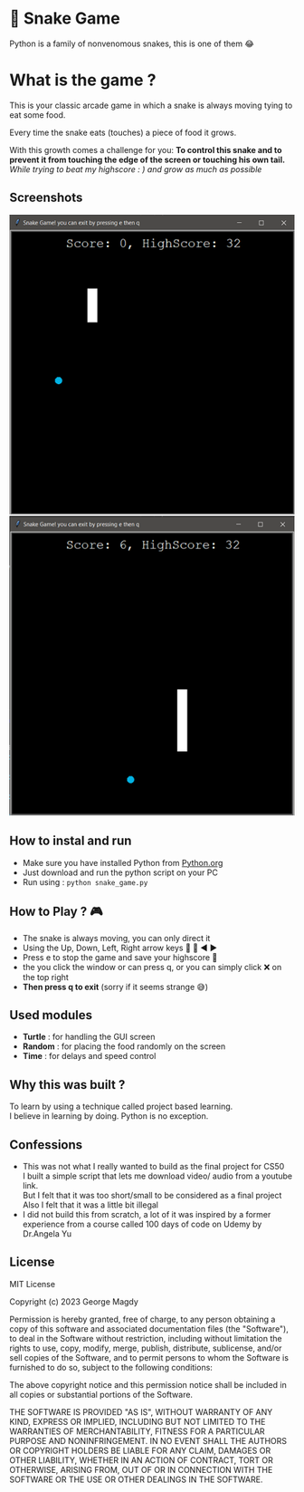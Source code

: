 # 🐍 Snake Game
Python is a family of nonvenomous snakes, this is one of them 😂

# What is the game ?
This is your classic arcade game in which a snake is always moving tying to eat some food.

Every time the snake eats (touches) a piece of food it grows.

With this growth comes a challenge for you: **To control this snake and to prevent it from touching the edge of the screen or touching his own tail.**
*While trying to beat my highscore : ) and grow as much as possible*

## Screenshots
![snake1](image-4.png)<br>
![snake2](image-3.png)
## How to instal and run
* Make sure you have installed Python from [Python.org](https://www.python.org/)
* Just download and run the python script on your PC
* Run using : `python snake_game.py`

## How to Play ? 🎮
* The snake is always moving, you can only direct it
* Using the Up, Down, Left, Right arrow keys 🔽 🔼 ◀ ▶
* Press e to stop the game and save your highscore 🏁
* the you click the window or can press q, or you can simply click ❌ on the top right
* **Then press q to exit** (sorry if it seems strange 😅)

## Used modules
* **Turtle** : for handling the GUI screen
* **Random** : for placing the food randomly on the screen
* **Time** : for delays and speed control

## Why this was built ?
To learn by using a technique called project based learning.<br>
I believe in learning by doing. Python is no exception.

## Confessions
* This was not what I really wanted to build as the final project for CS50<br>
I built a simple script that lets me download video/ audio from a youtube link.<br>
But I felt that it was too short/small to be considered as a final project<br>
Also I felt that it was a little bit illegal
* I did not build this from scratch, a lot of it was inspired by a former experience from a course called 100 days of code on Udemy by Dr.Angela Yu

## License

MIT License

Copyright (c) 2023 George Magdy

Permission is hereby granted, free of charge, to any person obtaining a copy
of this software and associated documentation files (the "Software"), to deal
in the Software without restriction, including without limitation the rights
to use, copy, modify, merge, publish, distribute, sublicense, and/or sell
copies of the Software, and to permit persons to whom the Software is
furnished to do so, subject to the following conditions:

The above copyright notice and this permission notice shall be included in all
copies or substantial portions of the Software.

THE SOFTWARE IS PROVIDED "AS IS", WITHOUT WARRANTY OF ANY KIND, EXPRESS OR
IMPLIED, INCLUDING BUT NOT LIMITED TO THE WARRANTIES OF MERCHANTABILITY,
FITNESS FOR A PARTICULAR PURPOSE AND NONINFRINGEMENT. IN NO EVENT SHALL THE
AUTHORS OR COPYRIGHT HOLDERS BE LIABLE FOR ANY CLAIM, DAMAGES OR OTHER
LIABILITY, WHETHER IN AN ACTION OF CONTRACT, TORT OR OTHERWISE, ARISING FROM,
OUT OF OR IN CONNECTION WITH THE SOFTWARE OR THE USE OR OTHER DEALINGS IN THE
SOFTWARE.